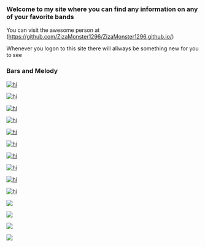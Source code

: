 ### Welcome to my site where you can find any information on any of your favorite bands

You can visit the awesome person at (https://github.com/ZizaMonster1296/ZizaMonster1296.github.io/) 

Whenever you logon to this site there will allways be something new for you to see

### Bars and Melody
[<img src="27879840_156810825116304_4833839718594510848_n.jpg" alt="hi" class="inline"/>](BarsAndMelody.md)



[<img src="/2944463_ee92e.jpg" alt="hi" class="inline"/>](MarcusAndMartinus.md)

[<img src="/download.jpeg" alt="hi" class="inline"/>](TheVamps.md)

[<img src="/f99cfb8b80456902e3f9385d3a948e4c.jpg" alt="hi" class="inline"/>](5SecondsofSummer.md)

[<img src="/The-Used-main.jpg" alt="hi" class="inline"/>](TheUsed.md)

[<img src="/Breaking-Benjamin.jpg" alt="hi" class="inline"/>](BreakingBenjamin.md)

[<img src="/fallinginreverse-1330549922.jpg" alt="hi" class="inline"/>](FallingInReverse.md)

[<img src="/Article-9927129-1375263547_piercetheveil_normal.jpg" alt="hi" class="inline"/>](PierceTheVeil.md)

[<img src="/download (1).jpeg" alt="hi" class="inline"/>](ZacBrownBand.md)
  
[<img src="/309296-P-nk.jpg" alt="hi" class="inline"/>](P!nk.md)

[<img src="3b5a87ac96ffe2b80f7a0781d6a486c5_lg.jpg" class="inline"/>](SPM.md)

[<img src="post-malone-ottawa.jpg" class="inline"/>](PostMalone.md)

[<img src="RUSS.jpg" class="inline"/>](RUSS.md)

[<img src="windowslivewritertheallamericanrejectscoverofbritneyswoma-ea8eall-american-rejects-thumb.jpg" class="inline"/>](TheAllAmericanRejects.md)
